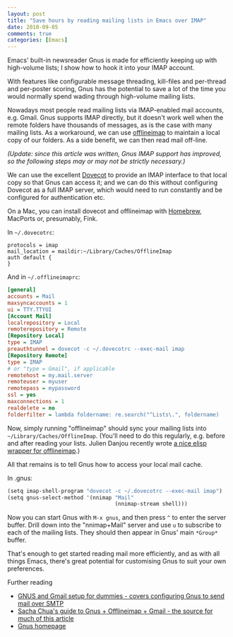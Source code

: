 ```yaml
---
layout: post
title: "Save hours by reading mailing lists in Emacs over IMAP"
date: 2010-09-05
comments: true
categories: [Emacs]
---
```


Emacs' built-in newsreader Gnus is made for efficiently keeping up
with high-volume lists; I show how to hook it into your IMAP account.

<!-- more -->

With features like configurable message threading, kill-files and
per-thread and per-poster scoring, Gnus has the potential to save a
lot of the time you would normally spend wading through high-volume
mailing lists.

Nowadays most people read mailing lists via IMAP-enabled mail
accounts, e.g. Gmail. Gnus supports IMAP directly, but it doesn't work
well when the remote folders have thousands of messages, as is the
case with many mailing lists. As a workaround, we can use [offlineimap](http://wiki.github.com/jgoerzen/offlineimap/)
to maintain a local copy of our folders. As a side benefit, we can
then read mail off-line.

*(Update: since this article was written, Gnus IMAP support has
 improved, so the following steps may or may not be strictly
 necessary.)*

We can use the excellent [Dovecot](http://www.dovecot.org/) to provide an IMAP interface to that
local copy so that Gnus can access it; and we can do this without
configuring Dovecot as a full IMAP server, which would need to run
constantly and be configured for authentication etc.

On a Mac, you can install dovecot and offlineimap with [Homebrew](http://github.com/mxcl/homebrew),
MacPorts or, presumably, Fink.

In `~/.dovecotrc`:

```
protocols = imap
mail_location = maildir:~/Library/Caches/OfflineImap
auth default {
}
```

And in `~/.offlineimaprc`:

```ini
[general]
accounts = Mail
maxsyncaccounts = 1
ui = TTY.TTYUI
[Account Mail]
localrepository = Local
remoterepository = Remote
[Repository Local]
type = IMAP
preauthtunnel = dovecot -c ~/.dovecotrc --exec-mail imap
[Repository Remote]
type = IMAP
# or "type = Gmail", if applicable
remotehost = my.mail.server
remoteuser = myuser
remotepass = mypassword
ssl = yes
maxconnections = 1
realdelete = no
folderfilter = lambda foldername: re.search("^Lists\.", foldername)
```

Now, simply running "offlineimap" should sync your mailing lists into
`~/Library/Caches/OfflineImap`. (You'll need to do this regularly,
e.g. before and after reading your lists. Julien Danjou recently wrote
[a nice elisp wrapper for offlineimap](http://julien.danjou.info/offlineimap-el.html).)

All that remains is to tell Gnus how to access your local mail cache.

In .gnus:

```scheme
(setq imap-shell-program "dovecot -c ~/.dovecotrc --exec-mail imap")
(setq gnus-select-method '(nnimap "Mail"
                                  (nnimap-stream shell)))
```

Now you can start Gnus with `M-x gnus`, and then press `^` to enter
the server buffer. Drill down into the "nnimap+Mail" server and use
`u` to subscribe to each of the mailing lists. They should then appear
in Gnus' main `*Group*` buffer.

That's enough to get started reading mail more efficiently, and as
with all things Emacs, there's great potential for customising Gnus to
suit your own preferences.

Further reading

- [GNUS and Gmail setup for dummies - covers configuring Gnus to send mail over SMTP](http://bc.tech.coop/blog/070813.html)
- [Sacha Chua's guide to Gnus + Offlineimap + Gmail - the source for much of this article](http://sachachua.com/blog/2008/05/geek-how-to-use-offlineimap-and-the-dovecot-mail-server-to-read-your-gmail-in-emacs-efficiently/)
- [Gnus homepage](http://www.gnus.org/)
